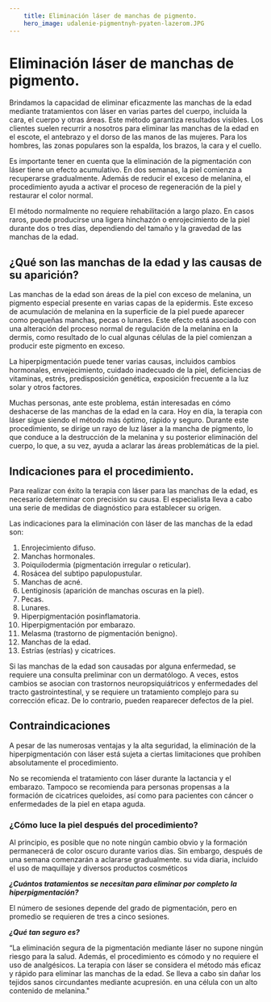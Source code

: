 ```yaml
---
    title: Eliminación láser de manchas de pigmento.
    hero_image: udalenie-pigmentnyh-pyaten-lazerom.JPG
---
```

# Eliminación láser de manchas de pigmento.

Brindamos la capacidad de eliminar eficazmente las manchas de la edad mediante tratamientos con láser en varias partes del cuerpo, incluida la cara, el cuerpo y otras áreas. Este método garantiza resultados visibles. Los clientes suelen recurrir a nosotros para eliminar las manchas de la edad en el escote, el antebrazo y el dorso de las manos de las mujeres. Para los hombres, las zonas populares son la espalda, los brazos, la cara y el cuello.

Es importante tener en cuenta que la eliminación de la pigmentación con láser tiene un efecto acumulativo. En dos semanas, la piel comienza a recuperarse gradualmente. Además de reducir el exceso de melanina, el procedimiento ayuda a activar el proceso de regeneración de la piel y restaurar el color normal.

El método normalmente no requiere rehabilitación a largo plazo. En casos raros, puede producirse una ligera hinchazón o enrojecimiento de la piel durante dos o tres días, dependiendo del tamaño y la gravedad de las manchas de la edad.

## ¿Qué son las manchas de la edad y las causas de su aparición?

Las manchas de la edad son áreas de la piel con exceso de melanina, un pigmento especial presente en varias capas de la epidermis. Este exceso de acumulación de melanina en la superficie de la piel puede aparecer como pequeñas manchas, pecas o lunares. Este efecto está asociado con una alteración del proceso normal de regulación de la melanina en la dermis, como resultado de lo cual algunas células de la piel comienzan a producir este pigmento en exceso.

La hiperpigmentación puede tener varias causas, incluidos cambios hormonales, envejecimiento, cuidado inadecuado de la piel, deficiencias de vitaminas, estrés, predisposición genética, exposición frecuente a la luz solar y otros factores.

Muchas personas, ante este problema, están interesadas en cómo deshacerse de las manchas de la edad en la cara. Hoy en día, la terapia con láser sigue siendo el método más óptimo, rápido y seguro. Durante este procedimiento, se dirige un rayo de luz láser a la mancha de pigmento, lo que conduce a la destrucción de la melanina y su posterior eliminación del cuerpo, lo que, a su vez, ayuda a aclarar las áreas problemáticas de la piel.

## Indicaciones para el procedimiento.

Para realizar con éxito la terapia con láser para las manchas de la edad, es necesario determinar con precisión su causa. El especialista lleva a cabo una serie de medidas de diagnóstico para establecer su origen.

Las indicaciones para la eliminación con láser de las manchas de la edad son:

1. Enrojecimiento difuso.
2. Manchas hormonales.
3. Poiquilodermia (pigmentación irregular o reticular).
4. Rosácea del subtipo papulopustular.
5. Manchas de acné.
6. Lentiginosis (aparición de manchas oscuras en la piel).
7. Pecas.
8. Lunares.
9. Hiperpigmentación posinflamatoria.
10. Hiperpigmentación por embarazo.
11. Melasma (trastorno de pigmentación benigno).
12. Manchas de la edad.
13. Estrías (estrías) y cicatrices.

Si las manchas de la edad son causadas por alguna enfermedad, se requiere una consulta preliminar con un dermatólogo. A veces, estos cambios se asocian con trastornos neuropsiquiátricos y enfermedades del tracto gastrointestinal, y se requiere un tratamiento complejo para su corrección eficaz. De lo contrario, pueden reaparecer defectos de la piel.

## Contraindicaciones

A pesar de las numerosas ventajas y la alta seguridad, la eliminación de la hiperpigmentación con láser está sujeta a ciertas limitaciones que prohíben absolutamente el procedimiento.

No se recomienda el tratamiento con láser durante la lactancia y el embarazo. Tampoco se recomienda para personas propensas a la formación de cicatrices queloides, así como para pacientes con cáncer o enfermedades de la piel en etapa aguda.

### ¿Cómo luce la piel después del procedimiento?

Al principio, es posible que no note ningún cambio obvio y la formación permanecerá de color oscuro durante varios días. Sin embargo, después de una semana comenzarán a aclararse gradualmente. su vida diaria, incluido el uso de maquillaje y diversos productos cosméticos

***¿Cuántos tratamientos se necesitan para eliminar por completo la hiperpigmentación?***

El número de sesiones depende del grado de pigmentación, pero en promedio se requieren de tres a cinco sesiones.

***¿Qué tan seguro es?***

“La eliminación segura de la pigmentación mediante láser no supone ningún riesgo para la salud. Además, el procedimiento es cómodo y no requiere el uso de analgésicos. La terapia con láser se considera el método más eficaz y rápido para eliminar las manchas de la edad. Se lleva a cabo sin dañar los tejidos sanos circundantes mediante acupresión. en una célula con un alto contenido de melanina."